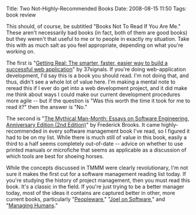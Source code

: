 Title: Two Not-Highly-Recommended Books
Date: 2008-08-15 11:50
Tags: book review

This should, of course, be subtitled "Books Not To Read If You Are Me."
These aren't necessarily bad books (in fact, both of them are good
books) but they weren't that useful to me or to people in exactly my
situation. Take this with as much salt as you feel appropriate,
depending on what you're working on.

The first is "[Getting Real: The smarter, faster, easier way to build a
successful web
application](http://www.amazon.com/gp/product/0578012812/ref=as_li_ss_tl?ie=UTF8&camp=1789&creative=390957&creativeASIN=0578012812&linkCode=as2&tag=schoforg-20)"
by 37signals. If you're doing web-application development, I'd say this
is a book you should read. I'm not doing that, and thus, didn't see a
whole lot of value here. I'm making a mental note to reread this if I
ever do get into a web development project, and it did make me think
about ways I could make our current development procedures more agile --
but if the question is "Was this worth the time it took for me to read
it?" then the answer is "No."

The second is "[The Mythical Man-Month: Essays on Software Engineering,
Anniversary Edition (2nd
Edition)](http://www.amazon.com/gp/product/0201835959/ref=as_li_ss_tl?ie=UTF8&camp=1789&creative=390957&creativeASIN=0201835959&linkCode=as2&tag=schoforg-20)"
by Frederick Brooks. It came highly-recommended in every software
management book I've read, so I figured it had to be on my list. While
there is much still of value in this book, easily a third to a half
seems completely out-of-date -- advice on whether to use printed manuals
or microfiche that seems as applicable as a discussion of which tools
are best for shoeing horses.

While the concepts discussed in TMMM were clearly revolutionary, I'm not
sure it makes the first cut for a software management reading list
today. If you're studying the history of project management, then you
must read this book. It's a classic in the field. If you're just trying
to be a better manager today, most of the ideas it contains are captured
better in other, more current books, particularly
"[Peopleware](http://www.amazon.com/gp/product/0932633439/ref=as_li_ss_tl?ie=UTF8&camp=1789&creative=390957&creativeASIN=0932633439&linkCode=as2&tag=schoforg-20),"
"[Joel on
Software](http://www.amazon.com/gp/product/1590593898/ref=as_li_ss_tl?ie=UTF8&camp=1789&creative=390957&creativeASIN=1590593898&linkCode=as2&tag=schoforg-20),"
and "[Managing
Humans](http://www.amazon.com/gp/product/1430243147/ref=as_li_ss_tl?ie=UTF8&camp=1789&creative=390957&creativeASIN=1430243147&linkCode=as2&tag=schoforg-20)."

